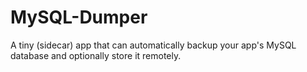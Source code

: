 # MySQL-Dumper
A tiny (sidecar) app that can automatically backup your app's MySQL database and optionally store it remotely.

